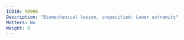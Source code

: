 ```yaml
---
ICD10: M9996
Description: "Biomechanical lesion, unspecified: Lower extremity"
Matters: No
Weight: 0
---
```

